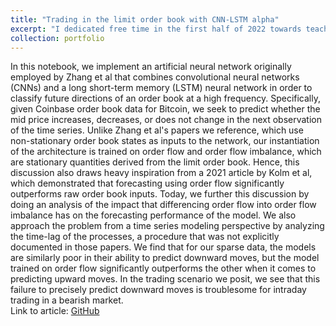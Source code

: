 ```yaml
---
title: "Trading in the limit order book with CNN-LSTM alpha"
excerpt: "I dedicated free time in the first half of 2022 towards teaching myself concepts in deep learning and time series analysis through a hands-on project"
collection: portfolio
---
```

In this notebook, we implement an artificial neural network originally employed by Zhang et al that combines convolutional neural networks (CNNs) and a long short-term memory (LSTM) neural network in order to classify future directions of an order book at a high frequency. Specifically, given Coinbase order book data for Bitcoin, we seek to predict whether the mid price increases, decreases, or does not change in the next observation of the time series. Unlike Zhang et al's papers we reference, which use non-stationary order book states as inputs to the network, our instantiation of the architecture is trained on order flow and order flow imbalance, which are stationary quantities derived from the limit order book. Hence, this discussion also draws heavy inspiration from a 2021 article by Kolm et al, which demonstrated that forecasting using order flow significantly outperforms raw order book inputs. Today, we further this discussion by doing an analysis of the impact that differencing order flow into order flow imbalance has on the forecasting performance of the model. We also approach the problem from a time series modeling perspective by analyzing the time-lag of the processes, a procedure that was not explicitly documented in those papers. We find that for our sparse data, the models are similarly poor in their ability to predict downward moves, but the model trained on order flow significantly outperforms the other when it comes to predicting upward moves. In the trading scenario we posit, we see that this failure to precisely predict downward moves is troublesome for intraday trading in a bearish market.<br>
Link to article: [GitHub](https://github.com/ajcutuli/OFI_NN_Project/blob/main/DeepOFI.ipynb)
